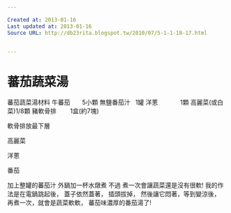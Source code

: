 ```yaml
---

Created at: 2013-01-16
Last updated at: 2013-01-16
Source URL: http://db23rita.blogspot.tw/2010/07/5-1-1-18-17.html


---
```


# 蕃茄蔬菜湯


蕃茄蔬菜湯材料
牛蕃茄       5小顆
無鹽番茄汁   1罐
洋蔥             1顆
高麗菜(或白菜)1/8顆
豬軟骨排        1盒(約7塊)

軟骨排放最下層

高麗菜

洋蔥

番茄

加上整罐的蕃茄汁
外鍋加一杯水燉煮
不過
煮一次會讓蔬菜還是沒有很軟!
我的作法是在電鍋跳起後，
蓋子依然蓋著，
插頭拔掉，
然後讓它悶著，等到變涼後，
再煮一次，就會是蔬菜軟軟，
蕃茄味濃厚的番茄湯了!

